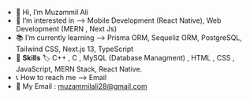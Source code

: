 - 👋 Hi, I’m Muzammil Ali
- 👀 I’m interested in --> Mobile Development (React Native),  Web Development (MERN , Next Js)
- :books: I’m currently learning --> Prisma ORM, Sequeliz ORM, PostgreSQL, Tailwind CSS, Next.js 13, TypeScript
- :pencil: <b>Skills</b> :label: C++ , C , MySQL (Database Managment) , HTML , CSS , JavaScript, MERN Stack, React Native.
- :telephone_receiver: How to reach me --> Email
- :email: My Email : muzammilali28@gmail.com

<!---
muzammilali28/muzammilali28 is a ✨ special ✨ repository because its `README.md` (this file) appears on your GitHub profile.
You can click the Preview link to take a look at your changes.
--->
